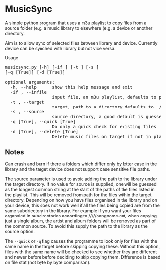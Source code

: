 MusicSync
=====
A simple python program that uses a m3u playlist to copy files from a source
folder (e.g. a music library to elsewhere (e.g. a device or another directory. 

Aim is to allow sync of selected files between library and device. Currently
device can be synched with library but not vice versa.

Usage
<pre>
musicsync.py [-h] [-if <file name>] [-t <directory path>] [-s <directory path>] 
[-q [True]] [-d [True]]

optional arguments:
  -h, --help      show this help message and exit
  -if <file path>, --infile <file path>
                  input file, an m3u playlist, defaults to playlist.m3u
  -t <directory path>, --target <directory path>
                  target, path to a directory defaults to ./Copiedfiles/
  -s <directory path>, --source <directory path>
                  source directory, a good default is guessed
  -q [True], --quick [True]
                  Do only a quick check for existing files
  -d [True], --delete [True]
                  Delete music files on target if not in playlist
</pre>
Notes
---
Can crash and burn if there a folders which differ only by letter case in the
library and the target device does not support case sensitive file paths. 

The source parameter is used to avoid adding the path to the library under the 
target directory. If no value for source is supplied, one will be guessed as the 
longest common string at the start of the paths of the files listed in the 
playlist. This will be removed from path for the files within the target 
directory. Depending on how you have files organised in the library and on your
device, this does not work well if all the files being copied are from the same 
subdriectory in the library. For example if you want your files organsied in 
subdirectories according to <path>/<to>/<library>/<artist>/<album>/songname.ext,
when copying just a single album, the artist and album folders will be removed 
as part of the common source. To avoid this supply the path to the library as
the source option.

The ```--quick``` or ```-q``` flag causes the programme to look only for files with the
same name in the target before skipping copying these. Without this option,
files with the same name will be checked to see whether they are different and
newer before before deciding to skip copying them. Difference is based on file
stat (not byte by byte comparison).

